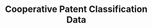 ---
layout: default
bigquery: https://console.cloud.google.com/bigquery?p=patents-public-data&d=cpc&page=dataset
citation: '“Cooperative Patent Classification” by the EPO and USPTO, for public use. '
contributors: EPO, USPTO
cost: None
description: Cooperative Patent Classification Data contains the scheme and definitions
  of the Cooperative Patent Classification system for classifying patent documents.
  The CPC is the result of a partnership between the EPO and the USPTO in their joint
  effort to develop a common, internationally compatible classification system for
  technical documents, in particular patent publications, which will be used by both
  offices in the patent granting process
documentation: https://www.cooperativepatentclassification.org/cpcSchemeAndDefinitions
last_edit: 04/12/2022, 08:28:44
location: https://www.cooperativepatentclassification.org/index
maintained_by: USPTO, EPO
schema_fields:
- residual_references
- sizeCache
- title_part
- date_revised
- ipcConcordant
- notAllocatable
- informative_references
- titleFull
- title_full
- limitingReferences
- titlePart
- child_groups
- limiting_references
- parents
- glossary
- informativeReferences
- level
- not_allocatable
- definition
- status
- dateRevised
- breakdownCode
- ipc_concordant
- additional_only
- residualReferences
- applicationReferences
- symbol
- children
- childGroups
- application_references
- breakdown_code
- synonyms
shortname: cooperative_patent_classification
tags:
- patents
- science
title: Cooperative Patent Classification Data
uuid: 984374a7-16e9-4b35-9445-458daceb01bf
---